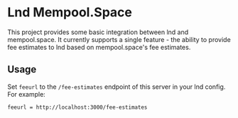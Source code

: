 # Lnd Mempool.Space

This project provides some basic integration between lnd and mempool.space. It currently supports a single feature - the ability to provide fee estimates to lnd based on mempool.space's fee estimates.

## Usage

Set `feeurl` to the `/fee-estimates` endpoint of this server in your lnd config. For example:

```
feeurl = http://localhost:3000/fee-estimates
```